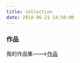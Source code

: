 ```yaml
---
title: collection
date: 2018-06-21 14:58:00
---
```

### 作品

我的作品集--->[作品](http://www.demo.ldyldy.cn/)